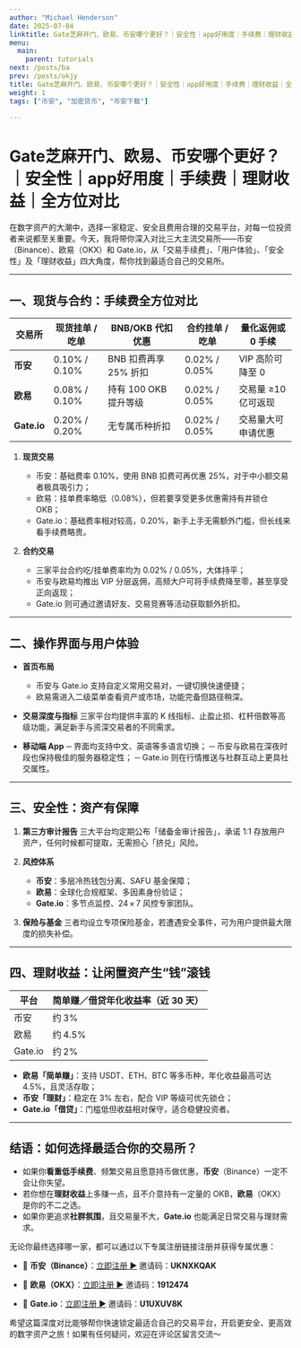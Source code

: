 ```yaml
---
author: "Michael Henderson"
date: 2025-07-04
linktitle: Gate芝麻开门、欧易、币安哪个更好？｜安全性｜app好用度｜手续费｜理财收益｜全方位对比
menu:
  main:
    parent: tutorials
next: /posts/ba
prev: /posts/okjy
title: Gate芝麻开门、欧易、币安哪个更好？｜安全性｜app好用度｜手续费｜理财收益｜全方位对比
weight: 1
tags: ["币安", "加密货币", "币安下载"]

---
```

# Gate芝麻开门、欧易、币安哪个更好？｜安全性｜app好用度｜手续费｜理财收益｜全方位对比

在数字资产的大潮中，选择一家稳定、安全且费用合理的交易平台，对每一位投资者来说都至关重要。今天，我将带你深入对比三大主流交易所——币安（Binance）、欧易（OKX）和 Gate.io，从「交易手续费」、「用户体验」、「安全性」及「理财收益」四大角度，帮你找到最适合自己的交易所。

---

## 一、现货与合约：手续费全方位对比

| 交易所         | 现货挂单 / 吃单     | BNB/OKB 代扣优惠    | 合约挂单 / 吃单     | 量化返佣或 0 手续   |
| ----------- | ------------- | --------------- | ------------- | ------------ |
| **币安**      | 0.10% / 0.10% | BNB 扣费再享 25% 折扣 | 0.02% / 0.05% | VIP 高阶可降至 0  |
| **欧易**      | 0.08% / 0.10% | 持有 100 OKB 提升等级 | 0.02% / 0.05% | 交易量 ≥10 亿可返现 |
| **Gate.io** | 0.20% / 0.20% | 无专属币种折扣         | 0.02% / 0.05% | 交易量大可申请优惠    |

1. **现货交易**

   * 币安：基础费率 0.10%，使用 BNB 扣费可再优惠 25%，对于中小额交易者极具吸引力；
   * 欧易：挂单费率略低（0.08%），但若要享受更多优惠需持有并锁仓 OKB；
   * Gate.io：基础费率相对较高，0.20%，新手上手无需额外门槛，但长线来看手续费略贵。

2. **合约交易**

   * 三家平台合约吃/挂单费率均为 0.02% / 0.05%，大体持平；
   * 币安与欧易均推出 VIP 分层返佣，高频大户可将手续费降至零，甚至享受正向返现；
   * Gate.io 则可通过邀请好友、交易竞赛等活动获取额外折扣。

---

## 二、操作界面与用户体验

* **首页布局**

  * 币安与 Gate.io 支持自定义常用交易对，一键切换快速便捷；
  * 欧易需进入二级菜单查看资产或市场，功能完备但路径稍深。

* **交易深度与指标**
  三家平台均提供丰富的 K 线指标、止盈止损、杠杆倍数等高级功能，满足新手与资深交易者的不同需求。

* **移动端 App**
  ─ 界面均支持中文、英语等多语言切换；
  ─ 币安与欧易在深夜时段也保持极佳的服务器稳定性；
  ─ Gate.io 则在行情推送与社群互动上更具社交属性。

---

## 三、安全性：资产有保障

1. **第三方审计报告**
   三大平台均定期公布「储备金审计报告」，承诺 1:1 存放用户资产，任何时候都可提取，无需担心「挤兑」风险。

2. **风控体系**

   * **币安**：多层冷热钱包分离、SAFU 基金保障；
   * **欧易**：全球化合规框架、多因素身份验证；
   * **Gate.io**：多节点监控、24 × 7 风控专家团队。

3. **保险与基金**
   三者均设立专项保险基金，若遭遇安全事件，可为用户提供最大限度的损失补偿。

---

## 四、理财收益：让闲置资产生“钱”滚钱

| 平台      | 简单赚／借贷年化收益率（近 30 天） |
| ------- | ------------------- |
| 币安      | 约 3%                |
| 欧易      | 约 4.5%              |
| Gate.io | 约 2%                |

* **欧易「简单赚」**：支持 USDT、ETH、BTC 等多币种，年化收益最高可达 4.5%，且灵活存取；
* **币安「理财」**：稳定在 3% 左右，配合 VIP 等级可优先锁仓；
* **Gate.io「借贷」**：门槛低但收益相对保守，适合稳健投资者。

---

## 结语：如何选择最适合你的交易所？

* 如果你**看重低手续费**、频繁交易且愿意持币做优惠，**币安**（Binance）一定不会让你失望。
* 若你想在**理财收益**上多赚一点，且不介意持有一定量的 OKB，**欧易**（OKX）是你的不二之选。
* 如果你更追求**社群氛围**，且交易量不大，**Gate.io** 也能满足日常交易与理财需求。

无论你最终选择哪一家，都可以通过以下专属注册链接注册并获得专属优惠：

* 📌 **币安（Binance）**：[立即注册 ▶](https://www.binance.com/join?ref=UKNXKQAK)
  邀请码：**UKNXKQAK**

* 📌 **欧易（OKX）**：[立即注册 ▶](https://www.ouxyi.link/ul/6CngT5?channelId=1912474)
  邀请码：**1912474**

* 📌 **Gate.io**：[立即注册 ▶](https://www.gate.io/signup/U1UXUV8K?ref_type=103)
  邀请码：**U1UXUV8K**

希望这篇深度对比能够帮你快速锁定最适合自己的交易平台，开启更安全、更高效的数字资产之旅！如果有任何疑问，欢迎在评论区留言交流～
